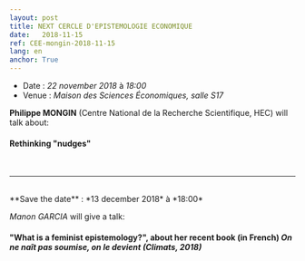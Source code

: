 ```yaml
---
layout: post
title: NEXT CERCLE D'EPISTEMOLOGIE ECONOMIQUE
date:   2018-11-15
ref: CEE-mongin-2018-11-15
lang: en
anchor: True
---
```


* Date : *22 november 2018* à *18:00*
* Venue : *Maison des Sciences Économiques, salle S17*

**Philippe MONGIN** (Centre National de la Recherche Scientifique, HEC) will talk about: 
#### **Rethinking "nudges"**
<!--more-->
<br>
<hr />
<br>
**Save the date** : *13 december 2018* à *18:00*

*Manon GARCIA* will give a talk:
#### "What is a feminist epistemology?", about her recent book (in French) *On ne naît pas soumise, on le devient (Climats, 2018)*
